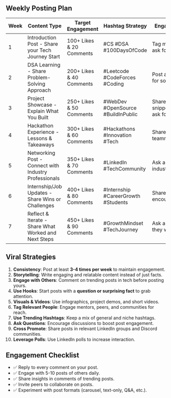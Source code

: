 ## Weekly Posting Plan

| Week | Content Type | Target Engagement | Hashtag Strategy | Engagement Tactic |
|------|-------------|------------------|----------------|----------------|
| 1 | Introduction Post - Share your Tech Journey Start | 100+ Likes & 20 Comments | #CS #DSA #100DaysOfCode | Tag mentors & peers, ask for advice |
| 2 | DSA Learning - Share Problem-Solving Approach | 200+ Likes & 40 Comments | #Leetcode #CodeForces #Coding | Post a challenge, ask for solutions |
| 3 | Project Showcase - Explain What You Built | 250+ Likes & 50 Comments | #WebDev #OpenSource #BuildInPublic | Share code snippets/screenshots, ask for feedback |
| 4 | Hackathon Experience - Lessons & Takeaways | 300+ Likes & 60 Comments | #Hackathons #Innovation #Tech | Share team pics, tag teammates |
| 5 | Networking Post - Connect with Industry Professionals | 350+ Likes & 70 Comments | #LinkedIn #TechCommunity | Ask a question to industry experts |
| 6 | Internship/Job Updates - Share Wins or Challenges | 400+ Likes & 80 Comments | #Internship #CareerGrowth #Students | Share insights & encourage others |
| 7 | Reflect & Iterate - Share What Worked and Next Steps | 450+ Likes & 90 Comments | #GrowthMindset #TechJourney | Ask audience what they want to see next |

## Viral Strategies

1. **Consistency**: Post at least **3-4 times per week** to maintain engagement.
2. **Storytelling**: Write engaging and relatable content instead of just facts.
3. **Engage with Others**: Comment on trending posts in tech before posting yours.
4. **Use Hooks**: Start posts with a **question or surprising fact** to grab attention.
5. **Visuals & Videos**: Use infographics, project demos, and short videos.
6. **Tag Relevant People**: Engage mentors, peers, and communities for reach.
7. **Use Trending Hashtags**: Keep a mix of general and niche hashtags.
8. **Ask Questions**: Encourage discussions to boost post engagement.
9. **Cross Promote**: Share posts in relevant LinkedIn groups and Discord communities.
10. **Leverage Polls**: Use LinkedIn polls to increase interaction.

## Engagement Checklist

- ✅ Reply to every comment on your post.
- ✅ Engage with 5-10 posts of others daily.
- ✅ Share insights in comments of trending posts.
- ✅ Invite peers to collaborate on posts.
- ✅ Experiment with post formats (carousel, text-only, Q&A, etc.).
